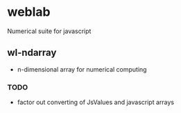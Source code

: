 # weblab

Numerical suite for javascript

## wl-ndarray

- n-dimensional array for numerical computing

### TODO


- factor out converting of JsValues and javascript arrays
